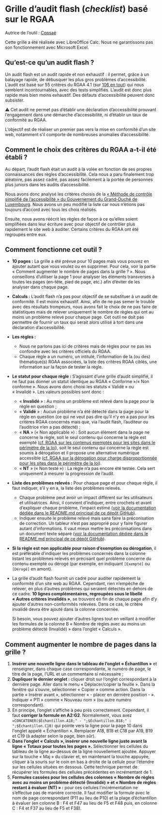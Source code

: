# Grille d’audit flash (*checklist*) basé sur le RGAA

Autrice de l’outil : [Copsaé](https://www.copsae.fr/)

Cette grille a été réalisée avec LibreOffice Calc. Nous ne garantissons pas son fonctionnement avec Microsoft Excel.

## Qu’est-ce qu’un audit flash ?

Un audit flash est un audit rapide et non exhaustif : il permet, grâce à un balayage rapide, de débusquer les plus gros problèmes d’accessibilité. L’audit est basé sur 55 critères du RGAA 4.1 (sur [106 en tout](https://accessibilite.numerique.gouv.fr/methode/criteres-et-tests/)) qui nous semblent incontournables, avec des tests simplifiés. L’audit est donc plus rapide mais bien moins exhaustif. Des défauts d’accessibilité peuvent donc subsister.

⚠️ Cet audit ne permet pas d’établir une déclaration d’accessibilité prouvant l’engagement dans une démarche d’accessibilité, ni d’établir un taux de conformité au RGAA.

L’objectif est de réaliser un premier pas vers la mise en conformité d’un site web, notamment s’il comporte de nombreuses anomalies d’accessibilité.

## Comment le choix des critères du RGAA a-t-il été établi ?

Au départ, l’audit flash était un audit à la volée en fonction de ses propres connaissances des règles d’accessibilité. Cela nous a paru finalement trop aléatoire, pas assez cadré, pas assez facilement à la portée de personnes plus juniors dans les audits d’accessibilité.

Nous avons donc analysé les critères choisis de la [« Méthode de contrôle simplifié de l’accessibilité » du Gouvernement du Grand-Duché de Luxembourg](https://accessibilite.public.lu/fr/monitoring/controle-simplifie.html). Nous avons un peu modifié la liste car nous n’étions pas toujours d’accord avec tous les choix réalisés.

Ensuite, nous avons réécrit les règles de façon à ce qu’elles soient simplifiées dans leur écriture avec pour objectif de contrôler plus rapidement le site web à auditer. Certains critères du RGAA ont été regroupés entre eux.

## Comment fonctionne cet outil ?

- **10 pages :** La grille a été prévue pour 10 pages mais vous pouvez en ajouter autant que vous voulez ou en supprimer. Pour cela, voir la partie « Comment augmenter le nombre de pages dans la grille ? ». Nous conseillons d’utiliser la page 1 pour analyser les éléments transverses à toutes les pages (en-tête, pied de page, etc.) afin d’éviter de les analyser dans chaque page.
- **Calculs :** L’audit flash n’a pas pour objectif de se substituer à un audit de conformité. Il est moins exhaustif. Ainsi, afin de ne pas semer le trouble avec des résultats trompeurs, nous avons fait le choix de ne pas faire de statistiques mais de relever uniquement le nombre de règles qui ont au moins un problème relevé pour chaque page. Cet outil ne doit pas permettre de fournir un taux qui serait alors utilisé à tort dans une déclaration d’accessibilité.
- **Les règles :**
    - Nous ne parlons pas ici de critères mais de règles pour ne pas les confondre avec les critères officiels du RGAA.
    - Chaque règle a un numéro, un intitulé, l’information de la (ou des) thématique(s) RGAA associées, la liste des critères RGAA ciblés, une information sur la façon de tester la règle.
- **Le statut pour chaque règle :** S’agissant d’une grille d’audit simplifié, il ne faut pas donner un statut identique au RGAA « Conforme »/« Non conforme ». Nous avons donc choisi les statuts « Validé » ou « Invalidé ». Les valeurs possibles sont donc :
    - « **Invalidé** » : Au moins un problème est relevé dans la page pour la règle en question ;
    - « **Validé** » : Aucun problème n’a été détecté dans la page pour la règle en question (ce qui ne veut pas dire qu’il n’y en a pas pour les critères RGAA concernés mais que, via l’audit flash, l’auditeur ou l’auditrice n’en a pas détecté) ;
    - « **NA** » (« Non applicable ») : Soit aucun élément dans la page ne concerne la règle, soit le seul contenu qui concerne la règle est exempté ([cf. RGAA sur les contenus exemptés pour les sites dans le périmètre de la loi](https://accessibilite.numerique.gouv.fr/obligations/champ-application/#contenus-exemptes)), soit le seul contenu qui concerne la règle est soumis à dérogation et il propose une alternative numérique accessible ([cf. RGAA sur la dérogation pour charge disproportionnée pour les sites dans le périmètre de la loi](https://accessibilite.numerique.gouv.fr/obligations/champ-application/#derogation-pour-charge-disproportionnee)).
    - « **NT** » (« Non testé ») : La règle n’a pas encore été testée. Cela sert uniquement à mesurer la progression de l’audit.
- **Liste des problèmes relevés :** Pour chaque page et pour chaque règle, il faut indiquer, s’il y en a, la liste des problèmes relevés.
    - Chaque problème peut avoir un impact différent sur les utilisateurs et utilisatrices. Ainsi, il convient d’indiquer, entre crochets et avant d’expliquer chaque problème, l’impact estimé ([voir la documentation dédiée dans le README.md principal de ce dépôt GitHub](/../../#impact)).
    - Indiquer ensuite le problème relevé mais sans faire la préconisation de correction. Un tableur n’est pas approprié pour y faire figurer autant d’informations. Il vaut mieux mettre les préconisations dans un document texte séparé ([voir la documentation dédiée dans le README.md principal de ce dépôt GitHub](/../../#doc-preco)).
- **Si la règle est non applicable pour raison d’exemption ou dérogation**, il est préférable d’indiquer les problèmes concernés dans la colonne listant les problèmes relevés en précisant quel problème concerne du contenu exempté ou dérogé (par exemple, en indiquant `[Exempté]` ou `[Dérogé]` en amont).
- La grille d’audit flash fournit un cadre pour auditer rapidement la conformité d’un site web au RGAA. Cependant, rien n’empêche de relever, en plus d’autres problèmes qui seraient détectés en dehors de ce cadre. **10 lignes complémentaires, regroupées sous le libellé « Autres critères invalidés »**, se trouvent en fin de chaque page afin d’y ajouter d’autres non-conformités relevées. Dans ce cas, le critère invalidé devra être ajouté dans la colonne concernée.

    Si besoin, vous pouvez ajouter d’autres lignes tout en veillant à modifier les formules de la colonne B « Nombre de règles avec au moins un problème détecté (Invalidé) » dans l’onglet « Calculs ».

## Comment augmenter le nombre de pages dans la grille ?

1. **Insérer une nouvelle ligne dans le tableau de l’onglet « Échantillon »** et renseigner, dans chaque case correspondante, le numéro de page, le titre de la page, l’URL et un commentaire si nécessaire ;
1. **Dupliquer le dernier onglet :** cliquer droit sur l’onglet correspondant à la dernière page. Aller dans le menu « Déplacer/copier la feuille ». Dans la fenêtre qui s’ouvre, sélectionner « Copier » comme action. Dans la partie « Insérer avant », sélectionner « - placer en dernière position - ». Indiquer « P11 » comme « Nouveau nom » (ou autre numéro correspondant).
1. En principe, l’onglet s’affiche à peu près correctement. Cependant, il faut **corriger la formule en A2:G2**. Normalement, vous avez `=CONCATENER($Échantillon.A18;" - ";$Échantillon.B18;" : ";$Échantillon.C18)` qui pointe vers la ligne pour la page 10 dans l'onglet appelé « Échantillon ». Remplacer A18, B18 et C18 par A19, B19 et C19 (à adapter selon la page, bien sûr).
1. **Dans l’onglet « Calculs », insérer une nouvelle ligne juste avant la ligne « Totaux pour toutes les pages ».** Sélectionner les cellules du tableau de la ligne au-dessus de la ligne nouvellement ajoutée. Appuyer sur la touche « Maj » du clavier et, en maintenant la touche appuyée, cliquer à la souris sur le coin en bas à droite de la cellule pour l’étendre sur les cellules situées en dessous. Cette technique permet de récupérer les formules des cellules précédentes en incrémentant de 1.
1. **Formules cassées pour les cellules des colonnes « Nombre de règles avec au moins un problème détecté (Invalidé) » et « Nombre de règles restant à évaluer (NT) » :** pour ces cellules l’incrémentation ne s’effectue pas de manière correcte. Il faut modifier la formule avec le nom de page correspondant (P11 au lieu de P10) et la plage d’échantillon à évaluer (en colonne B : F4 et F47 au lieu de F5 et F48 puis, en colonne C : F4 et F37 au lieu de F5 et F38).
